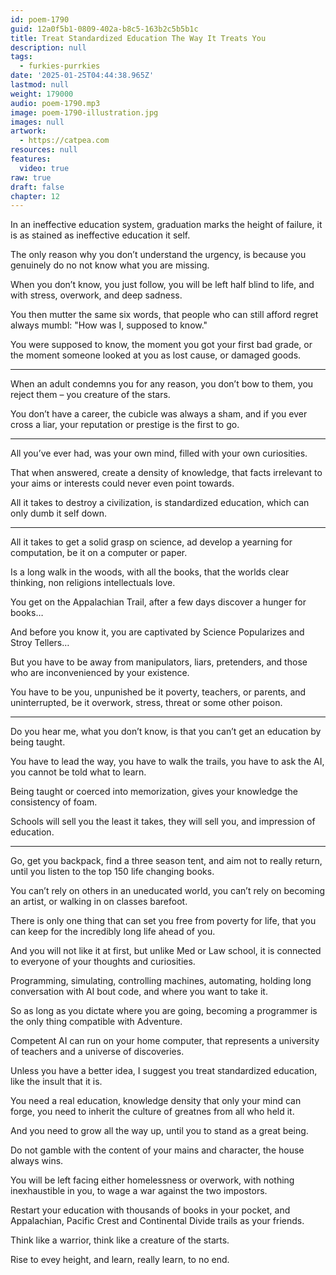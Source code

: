 ```yaml
---
id: poem-1790
guid: 12a0f5b1-0809-402a-b8c5-163b2c5b5b1c
title: Treat Standardized Education The Way It Treats You
description: null
tags:
  - furkies-purrkies
date: '2025-01-25T04:44:38.965Z'
lastmod: null
weight: 179000
audio: poem-1790.mp3
image: poem-1790-illustration.jpg
images: null
artwork:
  - https://catpea.com
resources: null
features:
  video: true
raw: true
draft: false
chapter: 12
---
```


In an ineffective education system, graduation marks the height of failure,
it is as stained as ineffective education it self.

The only reason why you don’t understand the urgency,
is because you genuinely do no not know what you are missing.

When you don’t know, you just follow,
you will be left half blind to life, and with stress, overwork, and deep sadness.

You then mutter the same six words,
that people who can still afford regret always mumbl: "How was I, supposed to know."

You were supposed to know, the moment you got your first bad grade,
or the moment someone looked at you as lost cause, or damaged goods.

---

When an adult condemns you for any reason,
you don’t bow to them, you reject them – you creature of the stars.

You don’t have a career, the cubicle was always a sham,
and if you ever cross a liar, your reputation or prestige is the first to go.

---

All you’ve ever had, was your own mind,
filled with your own curiosities.

That when answered, create a density of knowledge,
that facts irrelevant to your aims or interests could never even point towards.

All it takes to destroy a civilization,
is standardized education, which can only dumb it self down.

---

All it takes to get a solid grasp on science,
ad develop a yearning for computation, be it on a computer or paper.

Is a long walk in the woods, with all the books,
that the worlds clear thinking, non religions intellectuals love.

You get on the Appalachian Trail,
after a few days discover a hunger for books…

And before you know it,
you are captivated by Science Popularizes and Stroy Tellers…

But you have to be away from manipulators, liars, pretenders,
and those who are inconvenienced by your existence.

You have to be you, unpunished be it poverty, teachers, or parents,
and uninterrupted, be it overwork, stress, threat or some other poison.

---

Do you hear me, what you don’t know,
is that you can’t get an education by being taught.

You have to lead the way, you have to walk the trails,
you have to ask the AI, you cannot be told what to learn.

Being taught or coerced into memorization,
gives your knowledge the consistency of foam.

Schools will sell you the least it takes, they will sell you,
and impression of education.

---

Go, get you backpack, find a three season tent,
and aim not to really return, until you listen to the top 150 life changing books.

You can’t rely on others in an uneducated world,
you can’t rely on becoming an artist, or walking in on classes barefoot.

There is only one thing that can set you free from poverty for life,
that you can keep for the incredibly long life ahead of you.

And you will not like it at first, but unlike Med or Law school,
it is connected to everyone of your thoughts and curiosities.

Programming, simulating, controlling machines, automating,
holding long conversation with AI bout code, and where you want to take it.

So as long as you dictate where you are going,
becoming a programmer is the only thing compatible with Adventure.

Competent AI can run on your home computer,
that represents a university of teachers and a universe of discoveries.

Unless you have a better idea, I suggest you treat standardized education,
like the insult that it is.

You need a real education, knowledge density that only your mind can forge,
you need to inherit the culture of greatnes from all who held it.

And you need to grow all the way up,
until you to stand as a great being.

Do not gamble with the content of your mains and character,
the house always wins.

You will be left facing either homelessness or overwork,
with nothing inexhaustible in you, to wage a war against the two impostors.

Restart your education with thousands of books in your pocket,
and Appalachian, Pacific Crest and Continental Divide trails as your friends.

Think like a warrior,
think like a creature of the starts.

Rise to evey height,
and learn, really learn, to no end.

